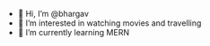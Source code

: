 - 👋 Hi, I’m @bhargav
- 👀 I’m interested in watching movies and travelling
- 🌱 I’m currently learning MERN

<!---
bhargav-2112/bhargav-2112 is a ✨ special ✨ repository because its `README.md` (this file) appears on your GitHub profile.
You can click the Preview link to take a look at your changes.
--->
